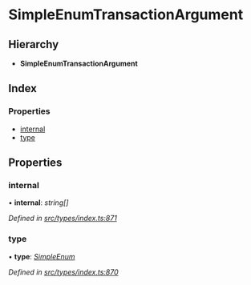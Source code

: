 # SimpleEnumTransactionArgument

## Hierarchy

* **SimpleEnumTransactionArgument**

## Index

### Properties

* [internal](simpleenumtransactionargument.md#internal)
* [type](simpleenumtransactionargument.md#type)

## Properties

### internal

• **internal**: _string\[\]_

_Defined in_ [_src/types/index.ts:871_](https://github.com/PolymathNetwork/polymesh-sdk/blob/bf2b7a12/src/types/index.ts#L871)

### type

• **type**: [_SimpleEnum_](../enums/transactionargumenttype.md#simpleenum)

_Defined in_ [_src/types/index.ts:870_](https://github.com/PolymathNetwork/polymesh-sdk/blob/bf2b7a12/src/types/index.ts#L870)

